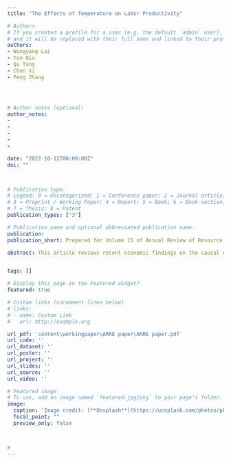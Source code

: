 ```yaml
---
title: "The Effects of Temperature on Labor Productivity"

# Authors
# If you created a profile for a user (e.g. the default `admin` user), write the username (folder name) here 
# and it will be replaced with their full name and linked to their profile.
authors:
- Wangyang Lai
- Yun Qiu
- Qu Tang
- Chen Xi
- Peng Zhang




# Author notes (optional)
author_notes:
-
- 
-
-
-

date: "2022-10-12T00:00:00Z"
doi: ""



# Publication type.
# Legend: 0 = Uncategorized; 1 = Conference paper; 2 = Journal article;
# 3 = Preprint / Working Paper; 4 = Report; 5 = Book; 6 = Book section;
# 7 = Thesis; 8 = Patent
publication_types: ["3"]

# Publication name and optional abbreviated publication name.
publication: 
publication_short: Prepared for Volume 15 of Annual Review of Resource Economics 

abstract: This article reviews recent economic findings on the causal effects of temperature on labor productivity. The impact of temperature shocks on micro-level worker and plant productivity is a core channel in explaining temperature effects on aggregate economic output at the macro-level. Besides physiological effects revealed in scientific studies, economic studies also find negative effects of temperature on mental productivity, including cognition performance, learning, and consequential decisions. The effectiveness of adaptation is inconsistent in macro and micro findings. Adaptation is found to be almost futile at the regional scale, but indeed alleviates temperature damage in various micro-level contexts. We highlight the distributional effects of temperature, and early-life exposure to extreme temperatures causes long-standing effects in adulthood. We propose some limitations of existing studies and provide several key points fo future work.


tags: []

# Display this page in the Featured widget?
featured: true

# Custom links (uncomment lines below)
# links:
# - name: Custom Link
#   url: http://example.org

url_pdf: 'content\workingpaper\ARRE paper\ARRE paper.pdf'
url_code: ''
url_dataset: ''
url_poster: ''
url_project: ''
url_slides: ''
url_source: ''
url_video: ''

# Featured image
# To use, add an image named `featured.jpg/png` to your page's folder. 
image:
  caption: 'Image credit: [**Unsplash**](https://unsplash.com/photos/pLCdAaMFLTE)'
  focal_point: ""
  preview_only: false



#
---
```

